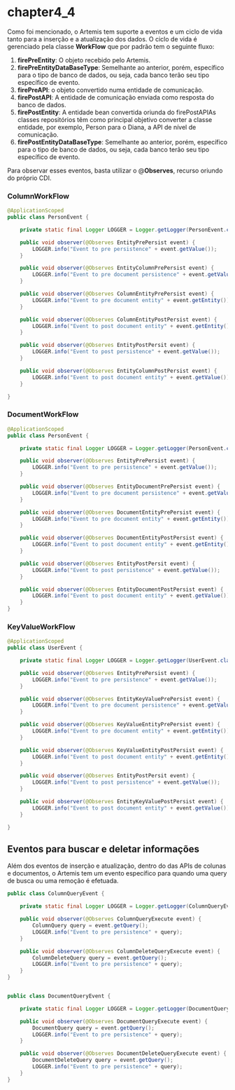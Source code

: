 # chapter4\_4

Como foi mencionado, o Artemis tem suporte a eventos e um ciclo de vida tanto para a inserção e a atualização dos dados. O ciclo de vida é gerenciado pela classe **WorkFlow** que por padrão tem o seguinte fluxo:

1. **firePreEntity**: O objeto recebido pelo Artemis.
2. **firePreEntityDataBaseType**: Semelhante ao anterior, porém, específico para o tipo de banco de dados, ou seja, cada banco terão seu tipo específico de evento.
3. **firePreAPI**: o objeto convertido numa entidade de comunicação.
4. **firePostAPI**: A entidade de comunicação enviada como resposta do banco de dados.
5. **firePostEntity**: A entidade bean convertida oriunda do firePostAPIAs classes repositórios têm como principal objetivo converter a classe entidade, por exemplo, Person para o Diana, a API de nível de comunicação.
6. **firePostEntityDataBaseType**: Semelhante ao anterior, porém, específico para o tipo de banco de dados, ou seja, cada banco terão seu tipo específico de evento.

Para observar esses eventos, basta utilizar o @**Observes**, recurso oriundo do próprio CDI.

### ColumnWorkFlow

```java
@ApplicationScoped
public class PersonEvent {

    private static final Logger LOGGER = Logger.getLogger(PersonEvent.class.getName());

    public void observer(@Observes EntityPrePersist event) {
        LOGGER.info("Event to pre persistence" + event.getValue());
    }

    public void observer(@Observes EntityColumnPrePersist event) {
        LOGGER.info("Event to pre document persistence" + event.getValue());
    }

    public void observer(@Observes ColumnEntityPrePersist event) {
        LOGGER.info("Event to pre document entity" + event.getEntity());
    }

    public void observer(@Observes ColumnEntityPostPersist event) {
        LOGGER.info("Event to post document entity" + event.getEntity());
    }

    public void observer(@Observes EntityPostPersit event) {
        LOGGER.info("Event to post persistence" + event.getValue());
    }

    public void observer(@Observes EntityColumnPostPersist event) {
        LOGGER.info("Event to post document entity" + event.getValue());
    }

}
```

### DocumentWorkFlow

```java
@ApplicationScoped
public class PersonEvent {

    private static final Logger LOGGER = Logger.getLogger(PersonEvent.class.getName());

    public void observer(@Observes EntityPrePersist event) {
        LOGGER.info("Event to pre persistence" + event.getValue());
    }

    public void observer(@Observes EntityDocumentPrePersist event) {
        LOGGER.info("Event to pre document persistence" + event.getValue());
    }

    public void observer(@Observes DocumentEntityPrePersist event) {
        LOGGER.info("Event to pre document entity" + event.getEntity());
    }

    public void observer(@Observes DocumentEntityPostPersist event) {
        LOGGER.info("Event to post document entity" + event.getEntity());
    }

    public void observer(@Observes EntityPostPersit event) {
        LOGGER.info("Event to post persistence" + event.getValue());
    }

    public void observer(@Observes EntityDocumentPostPersist event) {
        LOGGER.info("Event to post document entity" + event.getValue());
    }
}
```

### KeyValueWorkFlow

```java
@ApplicationScoped
public class UserEvent {

    private static final Logger LOGGER = Logger.getLogger(UserEvent.class.getName());

    public void observer(@Observes EntityPrePersist event) {
        LOGGER.info("Event to pre persistence" + event.getValue());
    }

    public void observer(@Observes EntityKeyValuePrePersist event) {
        LOGGER.info("Event to pre document persistence" + event.getValue());
    }

    public void observer(@Observes KeyValueEntityPrePersist event) {
        LOGGER.info("Event to pre document entity" + event.getEntity());
    }

    public void observer(@Observes KeyValueEntityPostPersist event) {
        LOGGER.info("Event to post document entity" + event.getEntity());
    }

    public void observer(@Observes EntityPostPersit event) {
        LOGGER.info("Event to post persistence" + event.getValue());
    }

    public void observer(@Observes EntityKeyValuePostPersist event) {
        LOGGER.info("Event to post document entity" + event.getValue());
    }

}
```

## Eventos para buscar e deletar informações

Além dos eventos de inserção e atualização, dentro do das APIs de colunas e documentos, o Artemis tem um evento específico para quando uma query de busca ou uma remoção é efetuada.

```java
public class ColumnQueryEvent {

    private static final Logger LOGGER = Logger.getLogger(ColumnQueryEvent.class.getName());

    public void observer(@Observes ColumnQueryExecute event) {
        ColumnQuery query = event.getQuery();
        LOGGER.info("Event to pre persistence" + query);
    }

    public void observer(@Observes ColumnDeleteQueryExecute event) {
        ColumnDeleteQuery query = event.getQuery();
        LOGGER.info("Event to pre persistence" + query);
    }
}


public class DocumentQueryEvent {

    private static final Logger LOGGER = Logger.getLogger(DocumentQueryEvent.class.getName());

    public void observer(@Observes DocumentQueryExecute event) {
        DocumentQuery query = event.getQuery();
        LOGGER.info("Event to pre persistence" + query);
    }

    public void observer(@Observes DocumentDeleteQueryExecute event) {
        DocumentDeleteQuery query = event.getQuery();
        LOGGER.info("Event to pre persistence" + query);
    }
}
```


